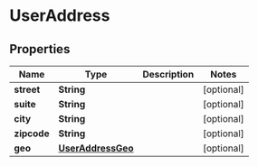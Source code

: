 
# UserAddress

## Properties
Name | Type | Description | Notes
------------ | ------------- | ------------- | -------------
**street** | **String** |  |  [optional]
**suite** | **String** |  |  [optional]
**city** | **String** |  |  [optional]
**zipcode** | **String** |  |  [optional]
**geo** | [**UserAddressGeo**](UserAddressGeo.md) |  |  [optional]



